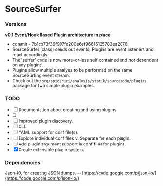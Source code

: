 # SourceSurfer

### Versions

**v0.1 Event/Hook Based Plugin architecture in place**  

- commit - 7b1cb73f36f997fe200e6ef96616135783ea2876
- SourceSurfer (class) sends out events; Plugins are event listeners and react accordingly.  
- The 'surfer' code is now more-or-less self contained and *not* dependent on any plugins.  
- Plugins allow multiple analyes to be performed on the same SourceSurfing event stream.  
- Check out the `org/spideruci/analysis/statik/sourcecode/plugins` package for two simple plugin examples.

### TODO

- [ ] Documentation about creating and using plugins.
- [ ]
- [ ] Improved plugin discovery.  
- [ ] CLI.  
- [ ] YAML support for conf file(s).  
- [ ] Explore individual conf files v. Seperate for each plugin.  
- [ ] Add plugin argument support in conf files for plugins.  
- [x] Create extensible plugin system.

### Dependencies
Json-IO, for creating JSON dumps. -- [https://code.google.com/p/json-io/](https://code.google.com/p/json-io/)
